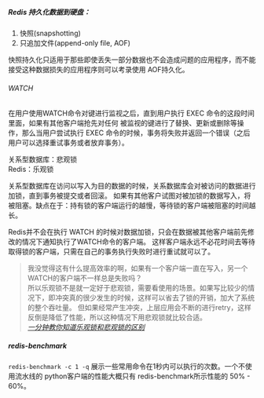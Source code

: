 ##### Redis 持久化数据到硬盘：
1. 快照(snapshotting)
2. 只追加文件(append-only file, AOF)

快照持久化只适用于那些即使丢失一部分数据也不会造成问题的应用程序，而不能接受这种数据损失的应用程序则可以考录使用 AOF持久化。

###### WATCH
在用户使用WATCH命令对键进行监视之后，直到用户执行 EXEC 命令的这段时间里面，如果有其他客户端抢先对任何
被监视的键进行了替换、更新或删除等操作，那么当用户尝试执行 EXEC 命令的时候，事务将失败并返回一个错误（之后用户可以选择重试事务或者放弃事务）。

关系型数据库：悲观锁  
Redis：乐观锁

关系型数据库在访问以写入为目的数据的时候，关系数据库会对被访问的数据进行加锁，直到事务被提交或者回滚。
如果有其他客户试图对被加锁的数据写入，将被阻塞。缺点在于：持有锁的客户端运行的越慢，等待锁的客户端被阻塞的时间越长。

Redis并不会在执行 WATCH 的时候对数据加锁，只会在数据被其他客户端前先修改的情况下通知执行了WATCH命令的客户端。
这样客户端永远不必花时间去等待取得锁的客户端，只需在自己的事务执行失败时进行重试就可以了。

> 我没觉得这有什么提高效率的啊，如果有一个客户端一直在写入，另一个WATCH的客户端不一样总是失败吗？  
> 所以乐观锁不是就一定好于悲观锁，需要看使用的场景。如果写比较少的情况下，即冲突真的很少发生的时候，这样可以省去了锁的开销，加大了系统的整个吞吐量。
但如果经常产生冲突，上层应用会不断的进行retry，这样反倒是降低了性能，所以这种情况下用悲观锁就比较合适。  
> *[一分钟教你知道乐观锁和悲观锁的区别](https://blog.csdn.net/hongchangfirst/article/details/26004335)*

##### redis-benchmark
`redis-benchmark -c 1 -q` 展示一些常用命令在1秒内可以执行的次数。一个不使用流水线的 python客户端的性能大概只有 redis-benchmark所示性能的 50% - 60%。


